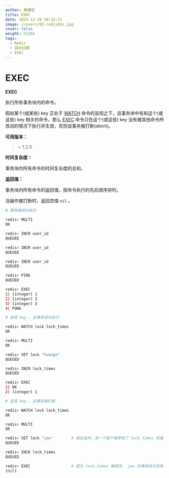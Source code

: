 ```yaml
---
author: 黄健宏
title: EXEC
date: 2024-12-29 10:32:21
image: /covers/02-redisdoc.jpg
cover: false
weight: 21102
tags:
  - Redis
  - 自动过期
  - EXEC
---
```


# EXEC

**EXEC**

执行所有事务块内的命令。

假如某个(或某些) key 正处于 [WATCH](../../11-transation/04-WATCH) 命令的监视之下，且事务块中有和这个(或这些) key 相关的命令，那么 [EXEC](#exec) 命令只在这个(或这些) key 没有被其他命令所改动的情况下执行并生效，否则该事务被打断(abort)。

**可用版本：**

>= 1.2.0

**时间复杂度：**

事务块内所有命令的时间复杂度的总和。

**返回值：**

事务块内所有命令的返回值，按命令执行的先后顺序排列。

当操作被打断时，返回空值 `nil` 。

```bash
# 事务被成功执行

redis> MULTI
OK

redis> INCR user_id
QUEUED

redis> INCR user_id
QUEUED

redis> INCR user_id
QUEUED

redis> PING
QUEUED

redis> EXEC
1) (integer) 1
2) (integer) 2
3) (integer) 3
4) PONG

# 监视 key ，且事务成功执行

redis> WATCH lock lock_times
OK

redis> MULTI
OK

redis> SET lock "huangz"
QUEUED

redis> INCR lock_times
QUEUED

redis> EXEC
1) OK
2) (integer) 1

# 监视 key ，且事务被打断

redis> WATCH lock lock_times
OK

redis> MULTI
OK

redis> SET lock "joe"        # 就在这时，另一个客户端修改了 lock_times 的值
QUEUED

redis> INCR lock_times
QUEUED

redis> EXEC                  # 因为 lock_times 被修改， joe 的事务执行失败
(nil)
```